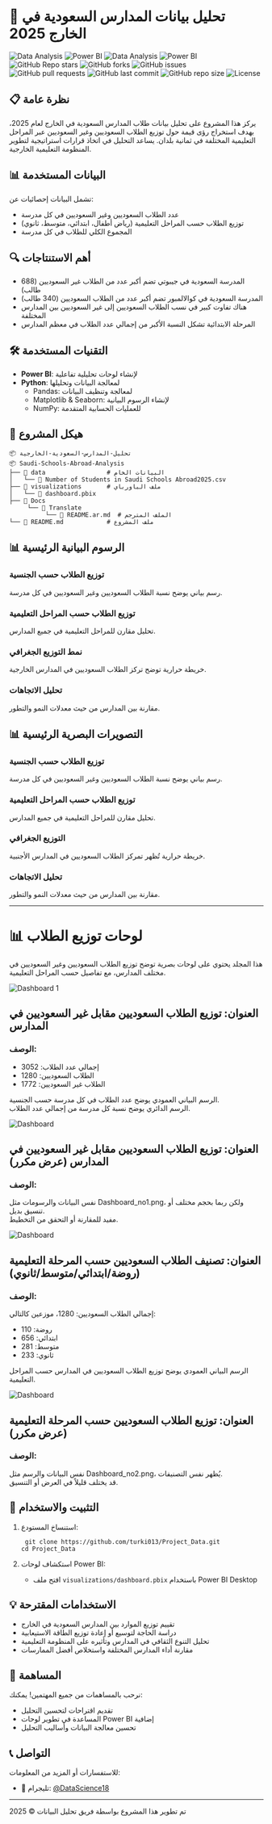 # 🏫 تحليل بيانات المدارس السعودية في الخارج 2025

![Data Analysis](https://img.shields.io/badge/Data_Analysis-📊-brightgreen?style=flat-square)
![Power BI](https://img.shields.io/badge/PowerBI-⚡-yellow?style=flat-square&logo=powerbi)
![Data Analysis](https://img.shields.io/badge/Data_Analysis-📊-brightgreen?style=flat-square)
![Power BI](https://img.shields.io/badge/PowerBI-⚡-yellow?style=flat-square&logo=powerbi)
![GitHub Repo stars](https://img.shields.io/github/stars/turki013/Project_Data?style=social)
![GitHub forks](https://img.shields.io/github/forks/turki013/Project_Data?style=social)
![GitHub issues](https://img.shields.io/github/issues/turki013/Project_Data)
![GitHub pull requests](https://img.shields.io/github/issues-pr/turki013/Project_Data)
![GitHub last commit](https://img.shields.io/github/last-commit/turki013/Project_Data)
![GitHub repo size](https://img.shields.io/github/repo-size/turki013/Project_Data)
![License](https://img.shields.io/github/license/turki013/Project_Data)
## 📋 نظرة عامة
يركز هذا المشروع على تحليل بيانات طلاب المدارس السعودية في الخارج لعام 2025، بهدف استخراج رؤى قيمة حول توزيع الطلاب السعوديين وغير السعوديين عبر المراحل التعليمية المختلفة في ثمانية بلدان. يساعد التحليل في اتخاذ قرارات استراتيجية لتطوير المنظومة التعليمية الخارجية.

## 📊 البيانات المستخدمة
تشمل البيانات إحصائيات عن:
- عدد الطلاب السعوديين وغير السعوديين في كل مدرسة
- توزيع الطلاب حسب المراحل التعليمية (رياض أطفال، ابتدائي، متوسط، ثانوي)
- المجموع الكلي للطلاب في كل مدرسة

## 🔍 أهم الاستنتاجات
- المدرسة السعودية في جيبوتي تضم أكبر عدد من الطلاب غير السعوديين (688 طالب)
- المدرسة السعودية في كوالالمبور تضم أكبر عدد من الطلاب السعوديين (340 طالب)
- هناك تفاوت كبير في نسب الطلاب السعوديين إلى غير السعوديين بين المدارس المختلفة
- المرحلة الابتدائية تشكل النسبة الأكبر من إجمالي عدد الطلاب في معظم المدارس

## 🛠️ التقنيات المستخدمة
- **Power BI**: لإنشاء لوحات تحليلية تفاعلية
- **Python**: لمعالجة البيانات وتحليلها
  - Pandas: لمعالجة وتنظيف البيانات
  - Matplotlib & Seaborn: لإنشاء الرسوم البيانية
  - NumPy: للعمليات الحسابية المتقدمة

## 📂 هيكل المشروع
```
📦 تحليل-المدارس-السعودية-الخارجية
📦 Saudi-Schools-Abroad-Analysis
├── 📁 data                 # البيانات الخام
│   └── 📄 Number of Students in Saudi Schools Abroad2025.csv
├── 📁 visualizations       # ملف الباورباي
│   └── 📄 dashboard.pbix
├── 📁 Docs
     └── 📁 Translate
          └── 📄 README.ar.md  # الملف المترجم
└── 📄 README.md            # ملف المشروع
```

## 📊 الرسوم البيانية الرئيسية

### توزيع الطلاب حسب الجنسية
رسم بياني يوضح نسبة الطلاب السعوديين وغير السعوديين في كل مدرسة.

### توزيع الطلاب حسب المراحل التعليمية
تحليل مقارن للمراحل التعليمية في جميع المدارس.

### نمط التوزيع الجغرافي
خريطة حرارية توضح تركز الطلاب السعوديين في المدارس الخارجية.

### تحليل الاتجاهات
مقارنة بين المدارس من حيث معدلات النمو والتطور.

## 📊 التصويرات البصرية الرئيسية

### توزيع الطلاب حسب الجنسية  
رسم بياني يوضح نسبة الطلاب السعوديين وغير السعوديين في كل مدرسة.

### توزيع الطلاب حسب المراحل التعليمية  
تحليل مقارن للمراحل التعليمية في جميع المدارس.

### التوزيع الجغرافي  
خريطة حرارية تُظهر تمركز الطلاب السعوديين في المدارس الأجنبية.

### تحليل الاتجاهات  
مقارنة بين المدارس من حيث معدلات النمو والتطور.

---

# 📊 لوحات توزيع الطلاب

هذا المجلد يحتوي على لوحات بصرية توضح توزيع الطلاب السعوديين وغير السعوديين في مختلف المدارس، مع تفاصيل حسب المراحل التعليمية.

![Dashboard 1](assets/Dashboard_img/Dashboard_no1.png)
## العنوان: توزيع الطلاب السعوديين مقابل غير السعوديين في المدارس

### الوصف:

- إجمالي عدد الطلاب: 3052  
- الطلاب السعوديين: 1280  
- الطلاب غير السعوديين: 1772  

الرسم البياني العمودي يوضح عدد الطلاب في كل مدرسة حسب الجنسية.  
الرسم الدائري يوضح نسبة كل مدرسة من إجمالي عدد الطلاب.


![Dashboard](assets/Dashboard_img/Dasshboard_no3.png)

## العنوان: توزيع الطلاب السعوديين مقابل غير السعوديين في المدارس (عرض مكرر)

### الوصف:

نفس البيانات والرسومات مثل Dashboard_no1.png، ولكن ربما بحجم مختلف أو تنسيق بديل.  
مفيد للمقارنة أو التحقق من التخطيط.


![Dashboard](assets/Dashboard_img/Dashboard_no2.png)

## العنوان: تصنيف الطلاب السعوديين حسب المرحلة التعليمية (روضة/ابتدائي/متوسط/ثانوي)

### الوصف:

إجمالي الطلاب السعوديين: 1280، موزعين كالتالي:

- روضة: 110  
- ابتدائي: 656  
- متوسط: 281  
- ثانوي: 233  

الرسم البياني العمودي يوضح توزيع الطلاب السعوديين في المدارس حسب المراحل التعليمية.


![Dashboard](assets/Dashboard_img/Dashboard_no4.png)

## العنوان: توزيع الطلاب السعوديين حسب المرحلة التعليمية (عرض مكرر)

### الوصف:

نفس البيانات والرسم مثل Dashboard_no2.png، يُظهر نفس التصنيفات.  
قد يختلف قليلاً في العرض أو التنسيق.


## 🚀 التثبيت والاستخدام
1. استنساخ المستودع:
   ```
    git clone https://github.com/turki013/Project_Data.git
   cd Project_Data
   ```


   

5. استكشاف لوحات Power BI:
   - افتح ملف `visualizations/dashboard.pbix` باستخدام Power BI Desktop

## 💡 الاستخدامات المقترحة
- تقييم توزيع الموارد بين المدارس السعودية في الخارج
- دراسة الحاجة لتوسيع أو إعادة توزيع الطاقة الاستيعابية
- تحليل التنوع الثقافي في المدارس وتأثيره على المنظومة التعليمية
- مقارنة أداء المدارس المختلفة واستخلاص أفضل الممارسات

## 👥 المساهمة
نرحب بالمساهمات من جميع المهتمين! يمكنك:
- تقديم اقتراحات لتحسين التحليل
- المساعدة في تطوير لوحات Power BI إضافية
- تحسين معالجة البيانات وأساليب التحليل

## 📞 التواصل
للاستفسارات أو المزيد من المعلومات:
- 📱 تليجرام: [@DataScience18](https://t.me/DataScience18)

---

تم تطوير هذا المشروع بواسطة فريق تحليل البيانات © 2025
